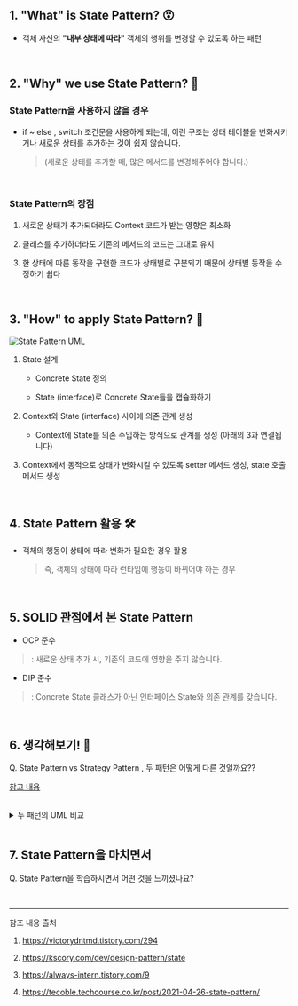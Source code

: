 ## 1. "What" is State Pattern? 😮
* 객체 자신의 **"내부 상태에 따라"** 객체의 행위를 변경할 수 있도록 하는 패턴

<br>

## 2. "Why" we use State Pattern? 🤔

### State Pattern을 사용하지 않을 경우

* if ~ else , switch 조건문을 사용하게 되는데, 이런 구조는 상태 테이블을 변화시키거나 새로운 상태를 추가하는 것이 쉽지 않습니다.
  
    > (새로운 상태를 추가할 때, 많은 메서드를 변경해주어야 합니다.)

<br>

### State Pattern의 장점

1. 새로운 상태가 추가되더라도 Context 코드가 받는 영향은 최소화

2. 클래스를 추가하더라도 기존의 메서드의 코드는 그대로 유지

3. 한 상태에 따른 동작을 구현한 코드가 상태별로 구분되기 때문에 상태별 동작을 수정하기 쉽다

<br>

## 3. "How" to apply State Pattern? 🧐

![State Pattern UML](https://media.vlpt.us/images/y_dragonrise/post/b0cd2535-b0f8-4aa6-8fdc-7c1c164e89b2/image.png)

1. State 설계
    * Concrete State 정의
    
    * State (interface)로 Concrete State들을 캡슐화하기

2. Context와 State (interface) 사이에 의존 관계 생성
    
    * Context에 State를 의존 주입하는 방식으로 관계를 생성 (아래의 3과 연결됩니다)
    
3. Context에서 동적으로 상태가 변화시킬 수 있도록 setter 메서드 생성, state 호출 메서드 생성

<br>


## 4. State Pattern 활용 🛠

* 객체의 행동이 상태에 따라 변화가 필요한 경우 활용

  > 즉, 객체의 상태에 따라 런타임에 행동이 바뀌어야 하는 경우


<br>

## 5. SOLID 관점에서 본 State Pattern

* OCP 준수

>: 새로운 상태 추가 시, 기존의 코드에 영향을 주지 않습니다.

* DIP 준수

>: Concrete State 클래스가 아닌 인터페이스 State와 의존 관계를 갖습니다.

<br>


## 6. 생각해보기! 🤔

Q. State Pattern vs Strategy Pattern , 두 패턴은 어떻게 다른 것일까요??

[참고 내용](https://github.com/KWSStudy/Refactoring/issues/2) 

<br>

<details>
<summary>두 패턴의 UML 비교</summary>
<div markdown="1">
  
<br>
  
### Strategy Pattern UML

![Strategy Pattern](https://media.vlpt.us/images/y_dragonrise/post/01b02920-5e7d-4a90-b5be-7cdfe0f6091d/image.png)

<br>
  
### State Pattern UML

![State Pattern UML](https://media.vlpt.us/images/y_dragonrise/post/b0cd2535-b0f8-4aa6-8fdc-7c1c164e89b2/image.png)

</div>
</details>
  
<br>

## 7. State Pattern을 마치면서 

Q. State Pattern을 학습하시면서 어떤 것을 느끼셨나요?

<br>

---
참조 내용 출처

1. https://victorydntmd.tistory.com/294

2. https://kscory.com/dev/design-pattern/state

3. https://always-intern.tistory.com/9

4. https://tecoble.techcourse.co.kr/post/2021-04-26-state-pattern/
